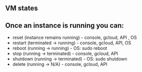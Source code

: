 ## VM states


## Once an instance is running you can:

- reset (instance remains running) - console, gcloud, API , OS
- restart (terminated -> running) - console, gcloud, API, OS
- reboot (running -> running) - OS: sudo reboot
- stop (running -> terminated) - console, gcloud, API
- shutdown (running -> terminated) - OS: sudo shutdown
- delete (running -> N/A) - console, gcloud, API

